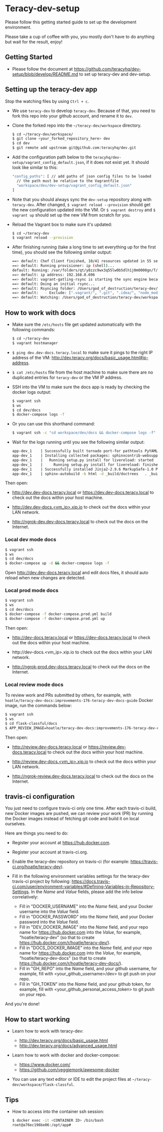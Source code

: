 # Teracy-dev-setup

Please follow this getting started guide to set up the development environment.

Please take a cup of coffee with you, you mostly don't have to do anything but wait for the result, enjoy!


## Getting Started

- Please follow the document at https://github.com/teracyhq/dev-setup/blob/develop/README.md to set up teracy-dev and dev-setup.


## Setting up the teracy-dev app

Stop the watching files by using `Ctrl + c`.

- We use `teracy-dev` to develop `teracy-dev`. Because of that, you need to fork this repo into your github account, and rename it to `dev`.

- Clone the forked repo into the `~/teracy-dev/workspace` directory.

    ```bash
    $ cd ~/teracy-dev/workspace/
    $ git clone <your_forked_repository_here> dev
    $ cd dev
    $ git remote add upstream git@github.com:teracyhq/dev.git
    ```

- Add the configuration path below to the `teracyhq/dev-setup/vagrant_config_default.json`, if it does not exist yet. It should look like similar to this:

    ```bash
    "config_paths": [ // add paths of json config files to be loaded
      // the path must be relative to the Vagrantfile
      "workspace/dev/dev-setup/vagrant_config_default.json"
    ]
    ```

- Note that you should always sync the `dev-setup` repository along with `teracy-dev`. After changed, `$ vagrant reload --provision` should get the new configuration updated into the VM. Or `$ vagrant destroy` and `$ vagrant up` should set up the new VM from scratch for you.


- Reload the Vagrant box to make sure it's updated:

    ```bash
    $ cd ~/teracy-dev
    $ vagrant reload --provision
    ```

- After finishing running (take a long time to set everything up for the first time), you should
  see the following similar output:

    ```bash
    ==> default: Chef Client finished, 10/41 resources updated in 55 seconds
    ==> default: Running provisioner: ip (shell)...
    default: Running: /var/folders/qt/y8zzc9wx3q55lw0b5dlh1j0m0000gn/T/vagrant-shell20170923-2377-  1miulou.sh
    ==> default: ip address: 192.168.0.696
    ==> default: vagrant-gatling-rsync is starting the sync engine because you have at least one rsync folder. To disable this behavior, set `config.gatling.rsync_on_startup = false` in your Vagrantfile.
    ==> default: Doing an initial rsync...
    ==> default: Rsyncing folder: /Users/god_of_destruction/teracy-dev/workspace/ => /home/vagrant/workspace
    ==> default:   - Exclude: [".vagrant/", ".git", ".idea/", "node_modules/", "bower_components/", ".npm/", ".#*", "docs/_build"]
    ==> default: Watching: /Users/god_of_destruction/teracy-dev/workspace
    ```


## How to work with docs

- Make sure the ``/etc/hosts`` file get updated automatically with the following commands:

    ```bash
    $ cd ~/teracy-dev
    $ vagrant hostmanager
    ```

- `$ ping dev.dev-docs.teracy.local` to make sure it pings to the right IP address of the VM:
   http://dev.teracy.org/docs/basic_usage.html#ip-address.

- `$ cat /etc/hosts` file from the host machine to make sure there are no duplicated entries for
  `teracy-dev` or the VM IP address.

- SSH into the VM to make sure the docs app is ready by checking the docker logs output:

    ```bash
    $ vagrant ssh
    $ ws
    $ cd dev/docs
    $ docker-compose logs -f
    ```

- Or you can use this shorthand command:

    ```bash
    $ vagrant ssh -c "cd workspace/dev/docs && docker-compose logs -f"
    ```

- Wait for the logs running until you see the following similar output:

    ```bash
    app-dev_1    | Successfully built tornado port-for pathtools PyYAML watchdog MarkupSafe
    app-dev_1    | Installing collected packages: sphinxcontrib-websupport, pytz, babel, imagesize, typing, Pygments, idna, urllib3, certifi, chardet, requests, six, docutils, alabaster, MarkupSafe, Jinja2, snowballstemmer, Sphinx, port-for, singledispatch, backports-abc, tornado, pathtools, livereload, PyYAML, argh, watchdog, sphinx-autobuild
    app-dev_1    |   Running setup.py install for livereload: started
    app-dev_1    |     Running setup.py install for livereload: finished with status 'done'
    app-dev_1    | Successfully installed Jinja2-2.9.6 MarkupSafe-1.0 PyYAML-3.12 Pygments-2.2.0 Sphinx-1.6.3 alabaster-0.7.10 argh-0.26.2 babel-2.5.1 backports-abc-0.5 certifi-2017.7.27.1 chardet-3.0.4 docutils-0.14 idna-2.6 imagesize-0.7.1 livereload-2.5.1 pathtools-0.1.2 port-for-0.3.1 pytz-2017.2 requests-2.18.4 singledispatch-3.4.0.3 six-1.11.0 snowballstemmer-1.2.1 sphinx-autobuild-0.7.1 sphinxcontrib-websupport-1.0.1 tornado-4.5.2 typing-3.6.2 urllib3-1.22 watchdog-0.8.3
    app-dev_1    | sphinx-autobuild -b html -d _build/doctrees   . _build/html -H 0.0.0.0
    ```


Then open:

- http://dev.dev-docs.teracy.local or https://dev.dev-docs.teracy.local to check out
  the docs within your host machine.

- http://dev.dev-docs.<vm_ip>.xip.io to check out the docs within your LAN network.

- http://ngrok-dev.dev-docs.teracy.local to check out the docs on the Internet.


### Local dev mode docs

```bash
$ vagrant ssh
$ ws
$ cd dev/docs
$ docker-compose up -d && docker-compose logs -f
```

Open http://dev.dev-docs.teracy.local and edit docs files, it should auto reload when new
changes are detected.


### Local prod mode docs

```bash
$ vagrant ssh
$ ws
$ cd dev/docs
$ docker-compose -f docker-compose.prod.yml build
$ docker-compose -f docker-compose.prod.yml up
```


Then open:

- http://dev-docs.teracy.local or https://dev-docs.teracy.local to check out
  the docs within your host machine.

- http://dev-docs.<vm_ip>.xip.io to check out the docs within your LAN network.

- http://ngrok-prod.dev-docs.teracy.local to check out the docs on the Internet.


### Local review mode docs

To review work and PRs submitted by others, for example, with
`hoatle/teracy-dev-docs:improvements-176-teracy-dev-docs-guide` Docker image, run the commands below:


```bash
$ vagrant ssh
$ ws
$ cd flask-classful/docs
$ APP_REVIEW_IMAGE=hoatle/teracy-dev-docs:improvements-176-teracy-dev-docs-guide docker-compose -f docker-compose.review.yml up
```


Then open:

- http://review.dev-docs.teracy.local or https://review.dev-docs.teracy.local to
  check out the docs within your host machine.

- http://review.dev-docs.<vm_ip>.xip.io to check out the docs within your LAN network.

- http://ngrok-review.dev-docs.teracy.local to check out the docs on the Internet.


## travis-ci configuration

You just need to configure travis-ci only one time. After each travis-ci build, new Docker images
are pushed, we can review your work (PR) by running the Docker images instead of fetching git code
and build it on local ourselves.

Here are things you need to do:

- Register your account at https://hub.docker.com.
- Register your account at travis-ci.org.
- Enable the teracy-dev repository on travis-ci (for example: https://travis-ci.org/hoatle/teracy-dev).
- Fill in the following environment variables settings for the teracy-dev travis-ci project by
  following: https://docs.travis-ci.com/user/environment-variables/#Defining-Variables-in-Repository-Settings.
  In the *Name* and *Value* fields, please add the info below correlatively:

  + Fill in "DOCKER_USERNAME" into the *Name* field, and your Docker username into the *Value* field.
  + Fill in "DOCKER_PASSWORD" into the *Name* field, and your Docker password into the *Value* field.
  + Fill in "DEV_DOCKER_IMAGE" into the *Name* field, and your repo name for https://hub.docker.com
    into the *Value*, for example, "hoatle/teracy-dev" (so that to create https://hub.docker.com/r/hoatle/teracy-dev/).
  + Fill in "DOCS_DOCKER_IMAGE" into the *Name* field, and your repo name for https://hub.docker.com
    into the *Value*, for example, "hoatle/teracy-dev-docs" (so that to create https://hub.docker.com/r/hoatle/teracy-dev-docs/).
  + Fill in "GH_REPO" into the *Name* field, and your github username, for example, fill with <your_github_username>/dev> to git push on your repo.
  + Fill in "GH_TOKEN" into the *Name* field, and your github token, for example, fill with <your_github_personal_access_token> to git push on your repo.

And you're done!

## How to start working

- Learn how to work with teracy-dev:

  + http://dev.teracy.org/docs/basic_usage.html
  + http://dev.teracy.org/docs/advanced_usage.html

- Learn how to work with docker and docker-compose:

  + https://www.docker.com/
  + https://github.com/veggiemonk/awesome-docker

- You can use any text editor or IDE to edit the project files at `~/teracy-dev/workspace/flask-classful`.

## Tips


- How to access into the container ssh session:

  ```bash
  $ docker exec -it <CONTAINER ID> /bin/bash
  root@a76ec196be06:/opt/app#
  ```
